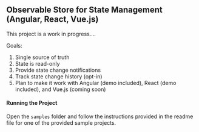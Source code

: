 ## Observable Store for State Management (Angular, React, Vue.js)

This project is a work in progress....

Goals:
1. Single source of truth
1. State is read-only
1. Provide state change notifications
1. Track state change history (opt-in)
1. Plan to make it work with Angular (demo included), React (demo included), and Vue.js (coming soon)

#### Running the Project

Open the `samples` folder and follow the instructions provided in the readme file for one of the provided sample projects.